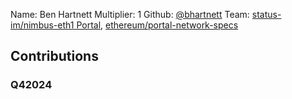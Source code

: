Name: Ben Hartnett
Multiplier: 1
Github: [@bhartnett](https://github.com/bhartnett)
Team: [status-im/nimbus-eth1 Portal](https://github.com/status-im/nimbus-eth1/pulls?q=author%3Abhartnett), [ethereum/portal-network-specs](https://github.com/ethereum/portal-network-specs/pulls?q=author%3Abhartnett)

## Contributions
### Q42024
